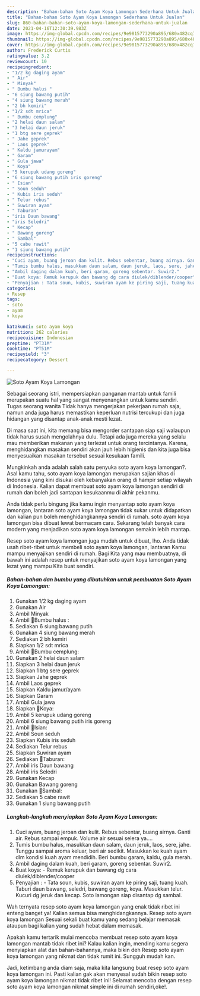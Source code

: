 ```yaml
---
description: "Bahan-bahan Soto Ayam Koya Lamongan Sederhana Untuk Jualan"
title: "Bahan-bahan Soto Ayam Koya Lamongan Sederhana Untuk Jualan"
slug: 860-bahan-bahan-soto-ayam-koya-lamongan-sederhana-untuk-jualan
date: 2021-04-16T12:30:39.983Z
image: https://img-global.cpcdn.com/recipes/9e9815773290a895/680x482cq70/soto-ayam-koya-lamongan-foto-resep-utama.jpg
thumbnail: https://img-global.cpcdn.com/recipes/9e9815773290a895/680x482cq70/soto-ayam-koya-lamongan-foto-resep-utama.jpg
cover: https://img-global.cpcdn.com/recipes/9e9815773290a895/680x482cq70/soto-ayam-koya-lamongan-foto-resep-utama.jpg
author: Frederick Curtis
ratingvalue: 3.2
reviewcount: 10
recipeingredient:
- "1/2 kg daging ayam"
- " Air"
- " Minyak"
- " Bumbu halus "
- "6 siung bawang putih"
- "4 siung bawang merah"
- "2 bh kemiri"
- "1/2 sdt mrica"
- " Bumbu cemplung"
- "2 helai daun salam"
- "3 helai daun jeruk"
- "1 btg sere geprek"
- " Jahe geprek"
- " Laos geprek"
- " Kaldu jamurayam"
- " Garam"
- " Gula jawa"
- " Koya"
- "5 kerupuk udang goreng"
- "6 siung bawang putih iris goreng"
- " Isian"
- " Soun seduh"
- " Kubis iris seduh"
- " Telur rebus"
- " Suwiran ayam"
- " Taburan"
- "iris Daun bawang"
- "iris Seledri"
- " Kecap"
- " Bawang goreng"
- " Sambal"
- "5 cabe rawit"
- "1 siung bawang putih"
recipeinstructions:
- "Cuci ayam, buang jeroan dan kulit. Rebus sebentar, buang airnya. Ganti air. Rebus sampai empuk. Volume air sesuai selera ya...."
- "Tumis bumbu halus, masukkan daun salam, daun jeruk, laos, sere, jahe. Tunggu sampai aroma keluar, beri air sedikit. Masukkan ke kuah ayam dlm kondisi kuah ayam mendidih. Beri bumbu garam, kaldu, gula merah."
- "Ambil daging dalam kuah, beri garam, goreng sebentar. Suwir2."
- "Buat koya: Remuk kerupuk dan bawang dg cara diulek/diblender/cooper"
- "Penyajian : Tata soun, kubis, suwiran ayam ke piring saji, tuang kuah. Taburi daun bawang, seledri, bawang goreng, koya. Masukkan telur. Kucuri dg jeruk dan kecap. Soto lamongan siap disantap dg sambal."
categories:
- Resep
tags:
- soto
- ayam
- koya

katakunci: soto ayam koya 
nutrition: 262 calories
recipecuisine: Indonesian
preptime: "PT31M"
cooktime: "PT51M"
recipeyield: "3"
recipecategory: Dessert

---
```



![Soto Ayam Koya Lamongan](https://img-global.cpcdn.com/recipes/9e9815773290a895/680x482cq70/soto-ayam-koya-lamongan-foto-resep-utama.jpg)

Sebagai seorang istri, mempersiapkan panganan mantab untuk famili merupakan suatu hal yang sangat menyenangkan untuk kamu sendiri. Tugas seorang  wanita Tidak hanya mengerjakan pekerjaan rumah saja, namun anda juga harus memastikan keperluan nutrisi tercukupi dan juga hidangan yang disantap anak-anak mesti lezat.

Di masa  saat ini, kita memang bisa mengorder santapan siap saji walaupun tidak harus susah mengolahnya dulu. Tetapi ada juga mereka yang selalu mau memberikan makanan yang terlezat untuk orang tercintanya. Karena, menghidangkan masakan sendiri akan jauh lebih higienis dan kita juga bisa menyesuaikan masakan tersebut sesuai kesukaan famili. 



Mungkinkah anda adalah salah satu penyuka soto ayam koya lamongan?. Asal kamu tahu, soto ayam koya lamongan merupakan sajian khas di Indonesia yang kini disukai oleh kebanyakan orang di hampir setiap wilayah di Indonesia. Kalian dapat membuat soto ayam koya lamongan sendiri di rumah dan boleh jadi santapan kesukaanmu di akhir pekanmu.

Anda tidak perlu bingung jika kamu ingin menyantap soto ayam koya lamongan, lantaran soto ayam koya lamongan tidak sukar untuk didapatkan dan kalian pun boleh menghidangkannya sendiri di rumah. soto ayam koya lamongan bisa dibuat lewat bermacam cara. Sekarang telah banyak cara modern yang menjadikan soto ayam koya lamongan semakin lebih mantap.

Resep soto ayam koya lamongan juga mudah untuk dibuat, lho. Anda tidak usah ribet-ribet untuk membeli soto ayam koya lamongan, lantaran Kamu mampu menyajikan sendiri di rumah. Bagi Kita yang mau membuatnya, di bawah ini adalah resep untuk menyajikan soto ayam koya lamongan yang lezat yang mampu Kita buat sendiri.

<!--inarticleads1-->

##### Bahan-bahan dan bumbu yang dibutuhkan untuk pembuatan Soto Ayam Koya Lamongan:

1. Gunakan 1/2 kg daging ayam
1. Gunakan  Air
1. Ambil  Minyak
1. Ambil  🌷Bumbu halus :
1. Sediakan 6 siung bawang putih
1. Gunakan 4 siung bawang merah
1. Sediakan 2 bh kemiri
1. Siapkan 1/2 sdt mrica
1. Ambil  🌷Bumbu cemplung:
1. Gunakan 2 helai daun salam
1. Siapkan 3 helai daun jeruk
1. Siapkan 1 btg sere geprek
1. Siapkan  Jahe geprek
1. Ambil  Laos geprek
1. Siapkan  Kaldu jamur/ayam
1. Siapkan  Garam
1. Ambil  Gula jawa
1. Siapkan  🌷Koya:
1. Ambil 5 kerupuk udang goreng
1. Ambil 6 siung bawang putih iris goreng
1. Ambil  🌷Isian:
1. Ambil  Soun seduh
1. Siapkan  Kubis iris seduh
1. Sediakan  Telur rebus
1. Siapkan  Suwiran ayam
1. Sediakan  🌷Taburan:
1. Ambil iris Daun bawang
1. Ambil iris Seledri
1. Gunakan  Kecap
1. Gunakan  Bawang goreng
1. Gunakan  🌷Sambal:
1. Sediakan 5 cabe rawit
1. Gunakan 1 siung bawang putih




<!--inarticleads2-->

##### Langkah-langkah menyiapkan Soto Ayam Koya Lamongan:

1. Cuci ayam, buang jeroan dan kulit. Rebus sebentar, buang airnya. Ganti air. Rebus sampai empuk. Volume air sesuai selera ya....
1. Tumis bumbu halus, masukkan daun salam, daun jeruk, laos, sere, jahe. Tunggu sampai aroma keluar, beri air sedikit. Masukkan ke kuah ayam dlm kondisi kuah ayam mendidih. Beri bumbu garam, kaldu, gula merah.
1. Ambil daging dalam kuah, beri garam, goreng sebentar. Suwir2.
1. Buat koya: - Remuk kerupuk dan bawang dg cara diulek/diblender/cooper
1. Penyajian : - Tata soun, kubis, suwiran ayam ke piring saji, tuang kuah. Taburi daun bawang, seledri, bawang goreng, koya. Masukkan telur. Kucuri dg jeruk dan kecap. Soto lamongan siap disantap dg sambal.




Wah ternyata resep soto ayam koya lamongan yang enak tidak ribet ini enteng banget ya! Kalian semua bisa menghidangkannya. Resep soto ayam koya lamongan Sesuai sekali buat kamu yang sedang belajar memasak ataupun bagi kalian yang sudah hebat dalam memasak.

Apakah kamu tertarik mulai mencoba membuat resep soto ayam koya lamongan mantab tidak ribet ini? Kalau kalian ingin, mending kamu segera menyiapkan alat dan bahan-bahannya, maka bikin deh Resep soto ayam koya lamongan yang nikmat dan tidak rumit ini. Sungguh mudah kan. 

Jadi, ketimbang anda diam saja, maka kita langsung buat resep soto ayam koya lamongan ini. Pasti kalian gak akan menyesal sudah bikin resep soto ayam koya lamongan nikmat tidak ribet ini! Selamat mencoba dengan resep soto ayam koya lamongan nikmat simple ini di rumah sendiri,oke!.

